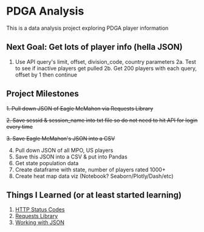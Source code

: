 # PDGA Analysis
This is a data analysis project exploring PDGA player information

## Next Goal: Get lots of player info (hella JSON)
1. Use API query's limit, offset, division_code, country parameters
2a. Test to see if inactive players get pulled
2b. Get 200 players with each query, offset by 1 then continue

## Project Milestones
~~1. Pull down JSON of Eagle McMahon via Requests Library~~

~~2. Save sessid & session_name into txt file so do not need to hit API for login every time~~

~~3. Save Eagle McMahon's JSON into a CSV~~

4. Pull down JSON of all MPO, US players
5. Save this JSON into a CSV & put into Pandas
6. Get state population data
7. Create dataframe with state, number of players rated 1000+
8. Create heat map data viz (Notebook? Seaborn/Plotly/Dash/etc)

## Things I Learned (or at least started learning)
1. [HTTP Status Codes](https://www.restapitutorial.com/httpstatuscodes.html)
2. [Requests Library](https://requests.readthedocs.io/en/master/)
3. [Working with JSON](https://www.geeksforgeeks.org/convert-json-to-csv-in-python/)
